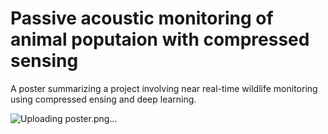 # Passive acoustic monitoring of animal poputaion with compressed sensing

A poster summarizing a project involving near real-time wildlife monitoring using compressed ensing and deep learning.






![Uploading poster.png…]()
